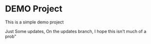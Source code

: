 # DEMO Project

This is a simple demo project

Just Some updates, On the updates branch, I hope this isn't much of a prob"
